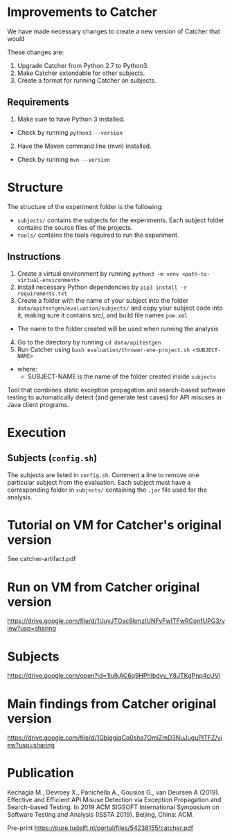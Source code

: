# Improvements to Catcher

We have made necessary changes to create a new version of Catcher that would

These changes are:
1. Upgrade Catcher from Python 2.7 to Python3.
2. Make Catcher extendable for other subjects.
3. Create a format for running Catcher on subjects.

## Requirements
1. Make sure to have Python 3 installed.
  - Check by running `python3 --version`
2. Have the Maven command line (mvn) installed. 
  - Check by running `mvn --version`

# Structure

The structure of the experiment folder is the following:

- `subjects/` contains the subjects for the experiments. Each subject folder contains the source files of the projects.
- `tools/` contains the tools required to run the experiment.

## Instructions
1. Create a virtual environment by running `python3 -m venv <path-to-virtual-environment>` 
2. Install necessary Python dependencies by `pip3 install -r requirements.txt`
3. Create a folder with the name of your subject into the folder `data/apitestgen/evaluation/subjects/` and copy your subject code into it, making sure it contains src/, and build file names `pom.xml`
  - The name to the folder created will be used when running the analysis
4. Go to the directory by running `cd data/apitestgen`
5. Run Catcher using `bash evaluation/thrower-one-project.sh <SUBJECT-NAME>`
  - where:
    - SUBJECT-NAME is the name of the folder created inside `subjects`


Tool that combines static exception propagation and search-based software testing to automatically detect (and generate test cases) for API misuses in Java client programs.



# Execution

## Subjects (`config.sh`)

The subjects are listed in `config.sh`. Comment a line to remove one particular subject from the evaluation. Each subject must have a corresponding folder in `subjects/` containing the `.jar` file used for the analysis.


# Tutorial on VM for Catcher's original version

See catcher-artifact.pdf

# Run on VM from Catcher original version

https://drive.google.com/file/d/1UuyJTOac9kmzIUNFvFwITFwRConfUPG3/view?usp=sharing

# Subjects

https://drive.google.com/open?id=1luIkAC6q9HPhlbdvy_Y8JTKgPnp4cUVi

# Main findings from Catcher original version

https://drive.google.com/file/d/1GbiggiqCq0sha7OmiZmD3NuJuguPITFZ/view?usp=sharing

# Publication

Kechagia M., Devroey X., Panichella A., Gousios G., van Deursen A (2019). Effective and Efficient API Misuse Detection via Exception Propagation and Search-based Testing. In 2019 ACM SIGSOFT International Symposium on Software Testing and Analysis (ISSTA 2019). Beijing, China: ACM.

Pre-print
https://pure.tudelft.nl/portal/files/54238155/catcher.pdf
